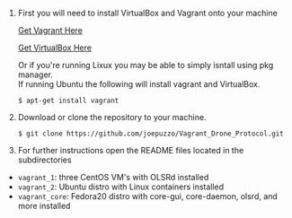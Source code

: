 1. First you will need to install VirtualBox and Vagrant onto your machine

    [Get Vagrant Here](https://www.vagrantup.com)
    
    [Get VirtualBox Here](https://www.virtualbox.org/wiki/Downloads) 
    
    Or if you're running Lixux you may be able to simply isntall using pkg manager.  
    If running Ubuntu the following will install vagrant and VirtualBox.
    ```
    $ apt-get install vagrant     
    ```

2. Download or clone the repository to your machine. 
    ```
    $ git clone https://github.com/joepuzzo/Vagrant_Drone_Protocol.git
    ```
3. For further instructions open the README files located in the subdirectories
* `vagrant_1`: three CentOS VM's with OLSRd installed
* `vagrant_2`: Ubuntu distro with Linux containers installed 
* `vagrant_core`: Fedora20 distro with core-gui, core-daemon, olsrd, and more installed
